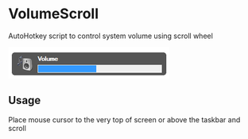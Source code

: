 # VolumeScroll

AutoHotkey script to control system volume using scroll wheel

![Image](lib/screenshot.png)

## Usage

Place mouse cursor to the very top of screen or above the taskbar and scroll

